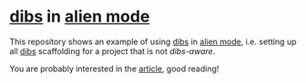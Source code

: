 # [dibs][] in [alien mode][alien]

This repository shows an example of using [dibs][] in [alien mode][alien],
i.e. setting up all [dibs][] scaffolding for a project that is not
*dibs-aware*.

You are probably interested in the [article][], good reading!

[dibs]: https://github.com/polettix/dibs
[alien]: https://github.com/polettix/dibs#alien-mode
[article]: http://github.polettix.it/dibs-sample-mojo/
